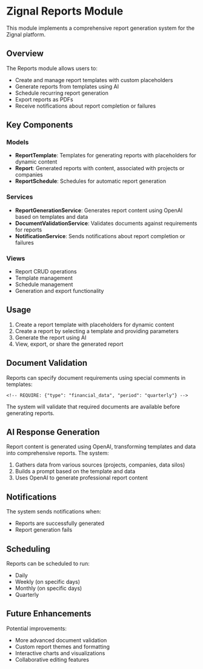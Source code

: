 # Zignal Reports Module

This module implements a comprehensive report generation system for the Zignal platform.

## Overview

The Reports module allows users to:
- Create and manage report templates with custom placeholders
- Generate reports from templates using AI
- Schedule recurring report generation
- Export reports as PDFs
- Receive notifications about report completion or failures

## Key Components

### Models

- **ReportTemplate**: Templates for generating reports with placeholders for dynamic content
- **Report**: Generated reports with content, associated with projects or companies
- **ReportSchedule**: Schedules for automatic report generation

### Services

- **ReportGenerationService**: Generates report content using OpenAI based on templates and data
- **DocumentValidationService**: Validates documents against requirements for reports
- **NotificationService**: Sends notifications about report completion or failures

### Views

- Report CRUD operations
- Template management
- Schedule management
- Generation and export functionality

## Usage

1. Create a report template with placeholders for dynamic content
2. Create a report by selecting a template and providing parameters
3. Generate the report using AI
4. View, export, or share the generated report

## Document Validation

Reports can specify document requirements using special comments in templates:
```
<!-- REQUIRE: {"type": "financial_data", "period": "quarterly"} -->
```

The system will validate that required documents are available before generating reports.

## AI Response Generation

Report content is generated using OpenAI, transforming templates and data into comprehensive reports. The system:
1. Gathers data from various sources (projects, companies, data silos)
2. Builds a prompt based on the template and data
3. Uses OpenAI to generate professional report content

## Notifications

The system sends notifications when:
- Reports are successfully generated
- Report generation fails

## Scheduling

Reports can be scheduled to run:
- Daily
- Weekly (on specific days)
- Monthly (on specific days)
- Quarterly

## Future Enhancements

Potential improvements:
- More advanced document validation
- Custom report themes and formatting
- Interactive charts and visualizations
- Collaborative editing features 